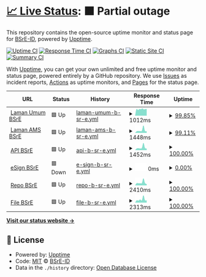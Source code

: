 # [📈 Live Status](https://BSrE-ID.github.io/monitor): <!--live status--> **🟧 Partial outage**

This repository contains the open-source uptime monitor and status page for [BSrE-ID](https://BSrE-ID.github.io/monitor), powered by [Upptime](https://github.com/upptime/upptime).

[![Uptime CI](https://github.com/BSrE-ID/monitor/workflows/Uptime%20CI/badge.svg)](https://github.com/BSrE-ID/monitor/actions?query=workflow%3A%22Uptime+CI%22)
[![Response Time CI](https://github.com/BSrE-ID/monitor/workflows/Response%20Time%20CI/badge.svg)](https://github.com/BSrE-ID/monitor/actions?query=workflow%3A%22Response+Time+CI%22)
[![Graphs CI](https://github.com/BSrE-ID/monitor/workflows/Graphs%20CI/badge.svg)](https://github.com/BSrE-ID/monitor/actions?query=workflow%3A%22Graphs+CI%22)
[![Static Site CI](https://github.com/BSrE-ID/monitor/workflows/Static%20Site%20CI/badge.svg)](https://github.com/BSrE-ID/monitor/actions?query=workflow%3A%22Static+Site+CI%22)
[![Summary CI](https://github.com/BSrE-ID/monitor/workflows/Summary%20CI/badge.svg)](https://github.com/BSrE-ID/monitor/actions?query=workflow%3A%22Summary+CI%22)

With [Upptime](https://upptime.js.org), you can get your own unlimited and free uptime monitor and status page, powered entirely by a GitHub repository. We use [Issues](https://github.com/BSrE-ID/monitor/issues) as incident reports, [Actions](https://github.com/BSrE-ID/monitor/actions) as uptime monitors, and [Pages](https://BSrE-ID.github.io/monitor) for the status page.

<!--start: status pages-->
<!-- This summary is generated by Upptime (https://github.com/upptime/upptime) -->
<!-- Do not edit this manually, your changes will be overwritten -->
<!-- prettier-ignore -->
| URL | Status | History | Response Time | Uptime |
| --- | ------ | ------- | ------------- | ------ |
| <img alt="" src="https://favicons.githubusercontent.com/bsre.bssn.go.id" height="13"> [Laman Umum BSrE](https://bsre.bssn.go.id) | 🟩 Up | [laman-umum-b-sr-e.yml](https://github.com/BSrE-ID/monitor/commits/HEAD/history/laman-umum-b-sr-e.yml) | <details><summary><img alt="Response time graph" src="./graphs/laman-umum-b-sr-e/response-time-week.png" height="20"> 1012ms</summary><br><a href="https://BSrE-ID.github.io/monitor/history/laman-umum-b-sr-e"><img alt="Response time 1235" src="https://img.shields.io/endpoint?url=https%3A%2F%2Fraw.githubusercontent.com%2FBSrE-ID%2Fmonitor%2FHEAD%2Fapi%2Flaman-umum-b-sr-e%2Fresponse-time.json"></a><br><a href="https://BSrE-ID.github.io/monitor/history/laman-umum-b-sr-e"><img alt="24-hour response time 1043" src="https://img.shields.io/endpoint?url=https%3A%2F%2Fraw.githubusercontent.com%2FBSrE-ID%2Fmonitor%2FHEAD%2Fapi%2Flaman-umum-b-sr-e%2Fresponse-time-day.json"></a><br><a href="https://BSrE-ID.github.io/monitor/history/laman-umum-b-sr-e"><img alt="7-day response time 1012" src="https://img.shields.io/endpoint?url=https%3A%2F%2Fraw.githubusercontent.com%2FBSrE-ID%2Fmonitor%2FHEAD%2Fapi%2Flaman-umum-b-sr-e%2Fresponse-time-week.json"></a><br><a href="https://BSrE-ID.github.io/monitor/history/laman-umum-b-sr-e"><img alt="30-day response time 1019" src="https://img.shields.io/endpoint?url=https%3A%2F%2Fraw.githubusercontent.com%2FBSrE-ID%2Fmonitor%2FHEAD%2Fapi%2Flaman-umum-b-sr-e%2Fresponse-time-month.json"></a><br><a href="https://BSrE-ID.github.io/monitor/history/laman-umum-b-sr-e"><img alt="1-year response time 1280" src="https://img.shields.io/endpoint?url=https%3A%2F%2Fraw.githubusercontent.com%2FBSrE-ID%2Fmonitor%2FHEAD%2Fapi%2Flaman-umum-b-sr-e%2Fresponse-time-year.json"></a></details> | <details><summary><a href="https://BSrE-ID.github.io/monitor/history/laman-umum-b-sr-e">99.85%</a></summary><a href="https://BSrE-ID.github.io/monitor/history/laman-umum-b-sr-e"><img alt="All-time uptime 99.52%" src="https://img.shields.io/endpoint?url=https%3A%2F%2Fraw.githubusercontent.com%2FBSrE-ID%2Fmonitor%2FHEAD%2Fapi%2Flaman-umum-b-sr-e%2Fuptime.json"></a><br><a href="https://BSrE-ID.github.io/monitor/history/laman-umum-b-sr-e"><img alt="24-hour uptime 100.00%" src="https://img.shields.io/endpoint?url=https%3A%2F%2Fraw.githubusercontent.com%2FBSrE-ID%2Fmonitor%2FHEAD%2Fapi%2Flaman-umum-b-sr-e%2Fuptime-day.json"></a><br><a href="https://BSrE-ID.github.io/monitor/history/laman-umum-b-sr-e"><img alt="7-day uptime 99.85%" src="https://img.shields.io/endpoint?url=https%3A%2F%2Fraw.githubusercontent.com%2FBSrE-ID%2Fmonitor%2FHEAD%2Fapi%2Flaman-umum-b-sr-e%2Fuptime-week.json"></a><br><a href="https://BSrE-ID.github.io/monitor/history/laman-umum-b-sr-e"><img alt="30-day uptime 99.96%" src="https://img.shields.io/endpoint?url=https%3A%2F%2Fraw.githubusercontent.com%2FBSrE-ID%2Fmonitor%2FHEAD%2Fapi%2Flaman-umum-b-sr-e%2Fuptime-month.json"></a><br><a href="https://BSrE-ID.github.io/monitor/history/laman-umum-b-sr-e"><img alt="1-year uptime 99.61%" src="https://img.shields.io/endpoint?url=https%3A%2F%2Fraw.githubusercontent.com%2FBSrE-ID%2Fmonitor%2FHEAD%2Fapi%2Flaman-umum-b-sr-e%2Fuptime-year.json"></a></details>
| <img alt="" src="https://favicons.githubusercontent.com/portal-bsre.bssn.go.id" height="13"> [Laman AMS BSrE](https://portal-bsre.bssn.go.id/login) | 🟩 Up | [laman-ams-b-sr-e.yml](https://github.com/BSrE-ID/monitor/commits/HEAD/history/laman-ams-b-sr-e.yml) | <details><summary><img alt="Response time graph" src="./graphs/laman-ams-b-sr-e/response-time-week.png" height="20"> 1448ms</summary><br><a href="https://BSrE-ID.github.io/monitor/history/laman-ams-b-sr-e"><img alt="Response time 1214" src="https://img.shields.io/endpoint?url=https%3A%2F%2Fraw.githubusercontent.com%2FBSrE-ID%2Fmonitor%2FHEAD%2Fapi%2Flaman-ams-b-sr-e%2Fresponse-time.json"></a><br><a href="https://BSrE-ID.github.io/monitor/history/laman-ams-b-sr-e"><img alt="24-hour response time 1094" src="https://img.shields.io/endpoint?url=https%3A%2F%2Fraw.githubusercontent.com%2FBSrE-ID%2Fmonitor%2FHEAD%2Fapi%2Flaman-ams-b-sr-e%2Fresponse-time-day.json"></a><br><a href="https://BSrE-ID.github.io/monitor/history/laman-ams-b-sr-e"><img alt="7-day response time 1448" src="https://img.shields.io/endpoint?url=https%3A%2F%2Fraw.githubusercontent.com%2FBSrE-ID%2Fmonitor%2FHEAD%2Fapi%2Flaman-ams-b-sr-e%2Fresponse-time-week.json"></a><br><a href="https://BSrE-ID.github.io/monitor/history/laman-ams-b-sr-e"><img alt="30-day response time 1122" src="https://img.shields.io/endpoint?url=https%3A%2F%2Fraw.githubusercontent.com%2FBSrE-ID%2Fmonitor%2FHEAD%2Fapi%2Flaman-ams-b-sr-e%2Fresponse-time-month.json"></a><br><a href="https://BSrE-ID.github.io/monitor/history/laman-ams-b-sr-e"><img alt="1-year response time 1262" src="https://img.shields.io/endpoint?url=https%3A%2F%2Fraw.githubusercontent.com%2FBSrE-ID%2Fmonitor%2FHEAD%2Fapi%2Flaman-ams-b-sr-e%2Fresponse-time-year.json"></a></details> | <details><summary><a href="https://BSrE-ID.github.io/monitor/history/laman-ams-b-sr-e">99.11%</a></summary><a href="https://BSrE-ID.github.io/monitor/history/laman-ams-b-sr-e"><img alt="All-time uptime 99.25%" src="https://img.shields.io/endpoint?url=https%3A%2F%2Fraw.githubusercontent.com%2FBSrE-ID%2Fmonitor%2FHEAD%2Fapi%2Flaman-ams-b-sr-e%2Fuptime.json"></a><br><a href="https://BSrE-ID.github.io/monitor/history/laman-ams-b-sr-e"><img alt="24-hour uptime 93.78%" src="https://img.shields.io/endpoint?url=https%3A%2F%2Fraw.githubusercontent.com%2FBSrE-ID%2Fmonitor%2FHEAD%2Fapi%2Flaman-ams-b-sr-e%2Fuptime-day.json"></a><br><a href="https://BSrE-ID.github.io/monitor/history/laman-ams-b-sr-e"><img alt="7-day uptime 99.11%" src="https://img.shields.io/endpoint?url=https%3A%2F%2Fraw.githubusercontent.com%2FBSrE-ID%2Fmonitor%2FHEAD%2Fapi%2Flaman-ams-b-sr-e%2Fuptime-week.json"></a><br><a href="https://BSrE-ID.github.io/monitor/history/laman-ams-b-sr-e"><img alt="30-day uptime 99.80%" src="https://img.shields.io/endpoint?url=https%3A%2F%2Fraw.githubusercontent.com%2FBSrE-ID%2Fmonitor%2FHEAD%2Fapi%2Flaman-ams-b-sr-e%2Fuptime-month.json"></a><br><a href="https://BSrE-ID.github.io/monitor/history/laman-ams-b-sr-e"><img alt="1-year uptime 99.27%" src="https://img.shields.io/endpoint?url=https%3A%2F%2Fraw.githubusercontent.com%2FBSrE-ID%2Fmonitor%2FHEAD%2Fapi%2Flaman-ams-b-sr-e%2Fuptime-year.json"></a></details>
| <img alt="" src="https://favicons.githubusercontent.com/api-bsre.bssn.go.id" height="13"> [API BSrE](https://api-bsre.bssn.go.id) | 🟩 Up | [api-b-sr-e.yml](https://github.com/BSrE-ID/monitor/commits/HEAD/history/api-b-sr-e.yml) | <details><summary><img alt="Response time graph" src="./graphs/api-b-sr-e/response-time-week.png" height="20"> 1452ms</summary><br><a href="https://BSrE-ID.github.io/monitor/history/api-b-sr-e"><img alt="Response time 1132" src="https://img.shields.io/endpoint?url=https%3A%2F%2Fraw.githubusercontent.com%2FBSrE-ID%2Fmonitor%2FHEAD%2Fapi%2Fapi-b-sr-e%2Fresponse-time.json"></a><br><a href="https://BSrE-ID.github.io/monitor/history/api-b-sr-e"><img alt="24-hour response time 854" src="https://img.shields.io/endpoint?url=https%3A%2F%2Fraw.githubusercontent.com%2FBSrE-ID%2Fmonitor%2FHEAD%2Fapi%2Fapi-b-sr-e%2Fresponse-time-day.json"></a><br><a href="https://BSrE-ID.github.io/monitor/history/api-b-sr-e"><img alt="7-day response time 1452" src="https://img.shields.io/endpoint?url=https%3A%2F%2Fraw.githubusercontent.com%2FBSrE-ID%2Fmonitor%2FHEAD%2Fapi%2Fapi-b-sr-e%2Fresponse-time-week.json"></a><br><a href="https://BSrE-ID.github.io/monitor/history/api-b-sr-e"><img alt="30-day response time 1073" src="https://img.shields.io/endpoint?url=https%3A%2F%2Fraw.githubusercontent.com%2FBSrE-ID%2Fmonitor%2FHEAD%2Fapi%2Fapi-b-sr-e%2Fresponse-time-month.json"></a><br><a href="https://BSrE-ID.github.io/monitor/history/api-b-sr-e"><img alt="1-year response time 1128" src="https://img.shields.io/endpoint?url=https%3A%2F%2Fraw.githubusercontent.com%2FBSrE-ID%2Fmonitor%2FHEAD%2Fapi%2Fapi-b-sr-e%2Fresponse-time-year.json"></a></details> | <details><summary><a href="https://BSrE-ID.github.io/monitor/history/api-b-sr-e">100.00%</a></summary><a href="https://BSrE-ID.github.io/monitor/history/api-b-sr-e"><img alt="All-time uptime 99.29%" src="https://img.shields.io/endpoint?url=https%3A%2F%2Fraw.githubusercontent.com%2FBSrE-ID%2Fmonitor%2FHEAD%2Fapi%2Fapi-b-sr-e%2Fuptime.json"></a><br><a href="https://BSrE-ID.github.io/monitor/history/api-b-sr-e"><img alt="24-hour uptime 100.00%" src="https://img.shields.io/endpoint?url=https%3A%2F%2Fraw.githubusercontent.com%2FBSrE-ID%2Fmonitor%2FHEAD%2Fapi%2Fapi-b-sr-e%2Fuptime-day.json"></a><br><a href="https://BSrE-ID.github.io/monitor/history/api-b-sr-e"><img alt="7-day uptime 100.00%" src="https://img.shields.io/endpoint?url=https%3A%2F%2Fraw.githubusercontent.com%2FBSrE-ID%2Fmonitor%2FHEAD%2Fapi%2Fapi-b-sr-e%2Fuptime-week.json"></a><br><a href="https://BSrE-ID.github.io/monitor/history/api-b-sr-e"><img alt="30-day uptime 100.00%" src="https://img.shields.io/endpoint?url=https%3A%2F%2Fraw.githubusercontent.com%2FBSrE-ID%2Fmonitor%2FHEAD%2Fapi%2Fapi-b-sr-e%2Fuptime-month.json"></a><br><a href="https://BSrE-ID.github.io/monitor/history/api-b-sr-e"><img alt="1-year uptime 99.29%" src="https://img.shields.io/endpoint?url=https%3A%2F%2Fraw.githubusercontent.com%2FBSrE-ID%2Fmonitor%2FHEAD%2Fapi%2Fapi-b-sr-e%2Fuptime-year.json"></a></details>
| <img alt="" src="https://favicons.githubusercontent.com/esign-bsre.bssn.go.id" height="13"> [eSign BSrE](https://esign-bsre.bssn.go.id/login) | 🟥 Down | [e-sign-b-sr-e.yml](https://github.com/BSrE-ID/monitor/commits/HEAD/history/e-sign-b-sr-e.yml) | <details><summary><img alt="Response time graph" src="./graphs/e-sign-b-sr-e/response-time-week.png" height="20"> 0ms</summary><br><a href="https://BSrE-ID.github.io/monitor/history/e-sign-b-sr-e"><img alt="Response time 5426" src="https://img.shields.io/endpoint?url=https%3A%2F%2Fraw.githubusercontent.com%2FBSrE-ID%2Fmonitor%2FHEAD%2Fapi%2Fe-sign-b-sr-e%2Fresponse-time.json"></a><br><a href="https://BSrE-ID.github.io/monitor/history/e-sign-b-sr-e"><img alt="24-hour response time 0" src="https://img.shields.io/endpoint?url=https%3A%2F%2Fraw.githubusercontent.com%2FBSrE-ID%2Fmonitor%2FHEAD%2Fapi%2Fe-sign-b-sr-e%2Fresponse-time-day.json"></a><br><a href="https://BSrE-ID.github.io/monitor/history/e-sign-b-sr-e"><img alt="7-day response time 0" src="https://img.shields.io/endpoint?url=https%3A%2F%2Fraw.githubusercontent.com%2FBSrE-ID%2Fmonitor%2FHEAD%2Fapi%2Fe-sign-b-sr-e%2Fresponse-time-week.json"></a><br><a href="https://BSrE-ID.github.io/monitor/history/e-sign-b-sr-e"><img alt="30-day response time 0" src="https://img.shields.io/endpoint?url=https%3A%2F%2Fraw.githubusercontent.com%2FBSrE-ID%2Fmonitor%2FHEAD%2Fapi%2Fe-sign-b-sr-e%2Fresponse-time-month.json"></a><br><a href="https://BSrE-ID.github.io/monitor/history/e-sign-b-sr-e"><img alt="1-year response time 5508" src="https://img.shields.io/endpoint?url=https%3A%2F%2Fraw.githubusercontent.com%2FBSrE-ID%2Fmonitor%2FHEAD%2Fapi%2Fe-sign-b-sr-e%2Fresponse-time-year.json"></a></details> | <details><summary><a href="https://BSrE-ID.github.io/monitor/history/e-sign-b-sr-e">0.00%</a></summary><a href="https://BSrE-ID.github.io/monitor/history/e-sign-b-sr-e"><img alt="All-time uptime 58.22%" src="https://img.shields.io/endpoint?url=https%3A%2F%2Fraw.githubusercontent.com%2FBSrE-ID%2Fmonitor%2FHEAD%2Fapi%2Fe-sign-b-sr-e%2Fuptime.json"></a><br><a href="https://BSrE-ID.github.io/monitor/history/e-sign-b-sr-e"><img alt="24-hour uptime 0.00%" src="https://img.shields.io/endpoint?url=https%3A%2F%2Fraw.githubusercontent.com%2FBSrE-ID%2Fmonitor%2FHEAD%2Fapi%2Fe-sign-b-sr-e%2Fuptime-day.json"></a><br><a href="https://BSrE-ID.github.io/monitor/history/e-sign-b-sr-e"><img alt="7-day uptime 0.00%" src="https://img.shields.io/endpoint?url=https%3A%2F%2Fraw.githubusercontent.com%2FBSrE-ID%2Fmonitor%2FHEAD%2Fapi%2Fe-sign-b-sr-e%2Fuptime-week.json"></a><br><a href="https://BSrE-ID.github.io/monitor/history/e-sign-b-sr-e"><img alt="30-day uptime 0.00%" src="https://img.shields.io/endpoint?url=https%3A%2F%2Fraw.githubusercontent.com%2FBSrE-ID%2Fmonitor%2FHEAD%2Fapi%2Fe-sign-b-sr-e%2Fuptime-month.json"></a><br><a href="https://BSrE-ID.github.io/monitor/history/e-sign-b-sr-e"><img alt="1-year uptime 46.63%" src="https://img.shields.io/endpoint?url=https%3A%2F%2Fraw.githubusercontent.com%2FBSrE-ID%2Fmonitor%2FHEAD%2Fapi%2Fe-sign-b-sr-e%2Fuptime-year.json"></a></details>
| <img alt="" src="https://favicons.githubusercontent.com/gitlab-bsre.bssn.go.id" height="13"> [Repo BSrE](https://gitlab-bsre.bssn.go.id/users/sign_in) | 🟩 Up | [repo-b-sr-e.yml](https://github.com/BSrE-ID/monitor/commits/HEAD/history/repo-b-sr-e.yml) | <details><summary><img alt="Response time graph" src="./graphs/repo-b-sr-e/response-time-week.png" height="20"> 2410ms</summary><br><a href="https://BSrE-ID.github.io/monitor/history/repo-b-sr-e"><img alt="Response time 1599" src="https://img.shields.io/endpoint?url=https%3A%2F%2Fraw.githubusercontent.com%2FBSrE-ID%2Fmonitor%2FHEAD%2Fapi%2Frepo-b-sr-e%2Fresponse-time.json"></a><br><a href="https://BSrE-ID.github.io/monitor/history/repo-b-sr-e"><img alt="24-hour response time 1131" src="https://img.shields.io/endpoint?url=https%3A%2F%2Fraw.githubusercontent.com%2FBSrE-ID%2Fmonitor%2FHEAD%2Fapi%2Frepo-b-sr-e%2Fresponse-time-day.json"></a><br><a href="https://BSrE-ID.github.io/monitor/history/repo-b-sr-e"><img alt="7-day response time 2410" src="https://img.shields.io/endpoint?url=https%3A%2F%2Fraw.githubusercontent.com%2FBSrE-ID%2Fmonitor%2FHEAD%2Fapi%2Frepo-b-sr-e%2Fresponse-time-week.json"></a><br><a href="https://BSrE-ID.github.io/monitor/history/repo-b-sr-e"><img alt="30-day response time 1779" src="https://img.shields.io/endpoint?url=https%3A%2F%2Fraw.githubusercontent.com%2FBSrE-ID%2Fmonitor%2FHEAD%2Fapi%2Frepo-b-sr-e%2Fresponse-time-month.json"></a><br><a href="https://BSrE-ID.github.io/monitor/history/repo-b-sr-e"><img alt="1-year response time 1605" src="https://img.shields.io/endpoint?url=https%3A%2F%2Fraw.githubusercontent.com%2FBSrE-ID%2Fmonitor%2FHEAD%2Fapi%2Frepo-b-sr-e%2Fresponse-time-year.json"></a></details> | <details><summary><a href="https://BSrE-ID.github.io/monitor/history/repo-b-sr-e">100.00%</a></summary><a href="https://BSrE-ID.github.io/monitor/history/repo-b-sr-e"><img alt="All-time uptime 99.59%" src="https://img.shields.io/endpoint?url=https%3A%2F%2Fraw.githubusercontent.com%2FBSrE-ID%2Fmonitor%2FHEAD%2Fapi%2Frepo-b-sr-e%2Fuptime.json"></a><br><a href="https://BSrE-ID.github.io/monitor/history/repo-b-sr-e"><img alt="24-hour uptime 100.00%" src="https://img.shields.io/endpoint?url=https%3A%2F%2Fraw.githubusercontent.com%2FBSrE-ID%2Fmonitor%2FHEAD%2Fapi%2Frepo-b-sr-e%2Fuptime-day.json"></a><br><a href="https://BSrE-ID.github.io/monitor/history/repo-b-sr-e"><img alt="7-day uptime 100.00%" src="https://img.shields.io/endpoint?url=https%3A%2F%2Fraw.githubusercontent.com%2FBSrE-ID%2Fmonitor%2FHEAD%2Fapi%2Frepo-b-sr-e%2Fuptime-week.json"></a><br><a href="https://BSrE-ID.github.io/monitor/history/repo-b-sr-e"><img alt="30-day uptime 100.00%" src="https://img.shields.io/endpoint?url=https%3A%2F%2Fraw.githubusercontent.com%2FBSrE-ID%2Fmonitor%2FHEAD%2Fapi%2Frepo-b-sr-e%2Fuptime-month.json"></a><br><a href="https://BSrE-ID.github.io/monitor/history/repo-b-sr-e"><img alt="1-year uptime 99.68%" src="https://img.shields.io/endpoint?url=https%3A%2F%2Fraw.githubusercontent.com%2FBSrE-ID%2Fmonitor%2FHEAD%2Fapi%2Frepo-b-sr-e%2Fuptime-year.json"></a></details>
| <img alt="" src="https://favicons.githubusercontent.com/file-bsre.bssn.go.id" height="13"> [File BSrE](https://file-bsre.bssn.go.id/login) | 🟩 Up | [file-b-sr-e.yml](https://github.com/BSrE-ID/monitor/commits/HEAD/history/file-b-sr-e.yml) | <details><summary><img alt="Response time graph" src="./graphs/file-b-sr-e/response-time-week.png" height="20"> 2313ms</summary><br><a href="https://BSrE-ID.github.io/monitor/history/file-b-sr-e"><img alt="Response time 1896" src="https://img.shields.io/endpoint?url=https%3A%2F%2Fraw.githubusercontent.com%2FBSrE-ID%2Fmonitor%2FHEAD%2Fapi%2Ffile-b-sr-e%2Fresponse-time.json"></a><br><a href="https://BSrE-ID.github.io/monitor/history/file-b-sr-e"><img alt="24-hour response time 1683" src="https://img.shields.io/endpoint?url=https%3A%2F%2Fraw.githubusercontent.com%2FBSrE-ID%2Fmonitor%2FHEAD%2Fapi%2Ffile-b-sr-e%2Fresponse-time-day.json"></a><br><a href="https://BSrE-ID.github.io/monitor/history/file-b-sr-e"><img alt="7-day response time 2313" src="https://img.shields.io/endpoint?url=https%3A%2F%2Fraw.githubusercontent.com%2FBSrE-ID%2Fmonitor%2FHEAD%2Fapi%2Ffile-b-sr-e%2Fresponse-time-week.json"></a><br><a href="https://BSrE-ID.github.io/monitor/history/file-b-sr-e"><img alt="30-day response time 1721" src="https://img.shields.io/endpoint?url=https%3A%2F%2Fraw.githubusercontent.com%2FBSrE-ID%2Fmonitor%2FHEAD%2Fapi%2Ffile-b-sr-e%2Fresponse-time-month.json"></a><br><a href="https://BSrE-ID.github.io/monitor/history/file-b-sr-e"><img alt="1-year response time 1735" src="https://img.shields.io/endpoint?url=https%3A%2F%2Fraw.githubusercontent.com%2FBSrE-ID%2Fmonitor%2FHEAD%2Fapi%2Ffile-b-sr-e%2Fresponse-time-year.json"></a></details> | <details><summary><a href="https://BSrE-ID.github.io/monitor/history/file-b-sr-e">100.00%</a></summary><a href="https://BSrE-ID.github.io/monitor/history/file-b-sr-e"><img alt="All-time uptime 99.37%" src="https://img.shields.io/endpoint?url=https%3A%2F%2Fraw.githubusercontent.com%2FBSrE-ID%2Fmonitor%2FHEAD%2Fapi%2Ffile-b-sr-e%2Fuptime.json"></a><br><a href="https://BSrE-ID.github.io/monitor/history/file-b-sr-e"><img alt="24-hour uptime 100.00%" src="https://img.shields.io/endpoint?url=https%3A%2F%2Fraw.githubusercontent.com%2FBSrE-ID%2Fmonitor%2FHEAD%2Fapi%2Ffile-b-sr-e%2Fuptime-day.json"></a><br><a href="https://BSrE-ID.github.io/monitor/history/file-b-sr-e"><img alt="7-day uptime 100.00%" src="https://img.shields.io/endpoint?url=https%3A%2F%2Fraw.githubusercontent.com%2FBSrE-ID%2Fmonitor%2FHEAD%2Fapi%2Ffile-b-sr-e%2Fuptime-week.json"></a><br><a href="https://BSrE-ID.github.io/monitor/history/file-b-sr-e"><img alt="30-day uptime 100.00%" src="https://img.shields.io/endpoint?url=https%3A%2F%2Fraw.githubusercontent.com%2FBSrE-ID%2Fmonitor%2FHEAD%2Fapi%2Ffile-b-sr-e%2Fuptime-month.json"></a><br><a href="https://BSrE-ID.github.io/monitor/history/file-b-sr-e"><img alt="1-year uptime 99.42%" src="https://img.shields.io/endpoint?url=https%3A%2F%2Fraw.githubusercontent.com%2FBSrE-ID%2Fmonitor%2FHEAD%2Fapi%2Ffile-b-sr-e%2Fuptime-year.json"></a></details>

<!--end: status pages-->

[**Visit our status website →**](https://BSrE-ID.github.io/monitor)

## 📄 License

- Powered by: [Upptime](https://github.com/upptime/upptime)
- Code: [MIT](./LICENSE) © [BSrE-ID](https://BSrE-ID.github.io/monitor)
- Data in the `./history` directory: [Open Database License](https://opendatacommons.org/licenses/odbl/1-0/)
